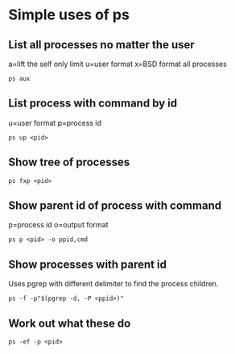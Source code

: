 # Simple uses of ps

## List all processes no matter the user

a=lift the self only limit
u=user format
x=BSD format all processes

`ps aux`

## List process with command by id

u=user format
p=process id

`ps up <pid>`

## Show tree of processes

`ps fxp <pid>`

## Show parent id of process with command

p=process id
o=output format

`ps p <pid> -o ppid,cmd`

## Show processes with parent id

Uses pgrep with different delimiter to find the process children.

`ps -f -p"$(pgrep -d, -P <ppid>)"  `

## Work out what these do

`ps -ef -p <pid>`
